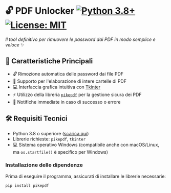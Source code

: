# 🔓 PDF Unlocker [![Python 3.8+](https://img.shields.io/badge/Python-3.8+-blue.svg)](https://www.python.org/) [![License: MIT](https://img.shields.io/badge/License-MIT-yellow.svg)](LICENSE)

_Il tool definitivo per rimuovere le password dai PDF in modo semplice e veloce_ ✨

## 🌟 Caratteristiche Principali
- 🔓 Rimozione automatica delle password dai file PDF
- 📂 Supporto per l'elaborazione di intere cartelle di PDF
- 💻 Interfaccia grafica intuitiva con [Tkinter](https://docs.python.org/3/library/tkinter.html)
- ⚡ Utilizzo della libreria [`pikepdf`](https://github.com/pikepdf/pikepdf) per la gestione sicura dei PDF
- 🚨 Notifiche immediate in caso di successo o errore

## 🛠️ Requisiti Tecnici
- Python 3.8 o superiore ([scarica qui](https://www.python.org/downloads/))
- Librerie richieste: `pikepdf`, `tkinter`
- 💻 Sistema operativo Windows (compatibile anche con macOS/Linux, ma `os.startfile()` è specifico per Windows)

### Installazione delle dipendenze
Prima di eseguire il programma, assicurati di installare le librerie necessarie:
```bash
pip install pikepdf